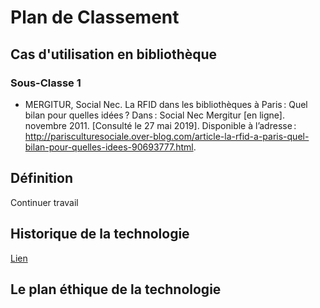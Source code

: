 # Plan de Classement 

## Cas d'utilisation en bibliothèque

### Sous-Classe 1

* MERGITUR, Social Nec. La RFID dans les bibliothèques à Paris : Quel bilan pour quelles idées ? Dans : Social Nec Mergitur [en ligne]. novembre 2011. [Consulté le 27 mai 2019]. Disponible à l’adresse : http://parisculturesociale.over-blog.com/article-la-rfid-a-paris-quel-bilan-pour-quelles-idees-90693777.html.

## Définition

Continuer travail 

## Historique de la technologie
[Lien](.\sources\YZXURL9R\bbf-2005-05-0056-004.html)
## Le plan éthique de la technologie
